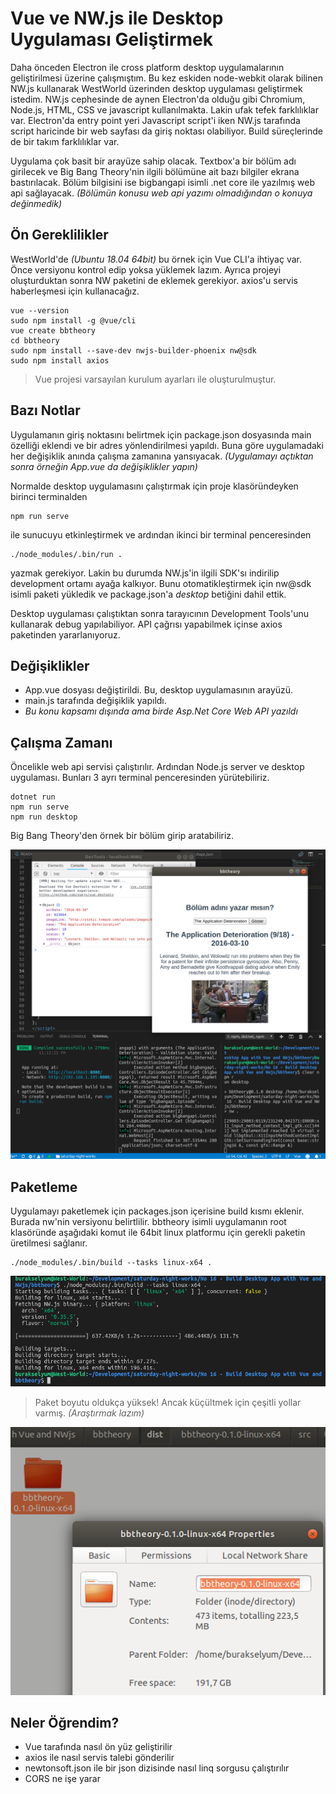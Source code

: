 # Vue ve NW.js ile Desktop Uygulaması Geliştirmek

Daha önceden Electron ile cross platform desktop uygulamalarının geliştirilmesi üzerine çalışmıştım. Bu kez eskiden node-webkit olarak bilinen NW.js kullanarak WestWorld üzerinden desktop uygulaması geliştirmek istedim. NW.js cephesinde de aynen Electron'da olduğu gibi Chromium, Node.js, HTML, CSS ve javascript kullanılmakta. Lakin ufak tefek farklılıklar var. Electron'da entry point yeri Javascript script'i iken NW.js tarafında script haricinde bir web sayfası da giriş noktası olabiliyor. Build süreçlerinde de bir takım farklılıklar var.

Uygulama çok basit bir arayüze sahip olacak. Textbox'a bir bölüm adı girilecek ve Big Bang Theory'nin ilgili bölümüne ait bazı bilgiler ekrana bastırılacak. Bölüm bilgisini ise bigbangapi isimli .net core ile yazılmış web api sağlayacak. _(Bölümün konusu web api yazımı olmadığından o konuya değinmedik)_

## Ön Gereklilikler

WestWorld'de _(Ubuntu 18.04 64bit)_ bu örnek için Vue CLI'a ihtiyaç var. Önce versiyonu kontrol edip yoksa yüklemek lazım. Ayrıca projeyi oluşturduktan sonra NW paketini de eklemek gerekiyor. axios'u servis haberleşmesi için kullanacağız.

```
vue --version
sudo npm install -g @vue/cli
vue create bbtheory
cd bbtheory
sudo npm install --save-dev nwjs-builder-phoenix nw@sdk
sudo npm install axios
```

>Vue projesi varsayılan kurulum ayarları ile oluşturulmuştur.

## Bazı Notlar

Uygulamanın giriş noktasını belirtmek için package.json dosyasında main özelliği eklendi ve bir adres yönlendirilmesi yapıldı. Buna göre uygulamadaki her değişiklik anında çalışma zamanına yansıyacak. _(Uygulamayı açtıktan sonra örneğin App.vue da değişiklikler yapın)_

Normalde desktop uygulamasını çalıştırmak için proje klasöründeyken birinci terminalden

```
npm run serve
```

ile sunucuyu etkinleştirmek ve ardından ikinci bir terminal penceresinden 

```
./node_modules/.bin/run .
```

yazmak gerekiyor. Lakin bu durumda NW.js'in ilgili SDK'sı indirilip development ortamı ayağa kalkıyor. Bunu otomatikleştirmek için nw@sdk isimli paketi yükledik ve package.json'a _desktop_ betiğini dahil ettik. 

Desktop uygulaması çalıştıktan sonra tarayıcının Development Tools'unu kullanarak debug yapılabiliyor. API çağrısı yapabilmek içinse axios paketinden yararlanıyoruz.

## Değişiklikler

- App.vue dosyası değiştirildi. Bu, desktop uygulamasının arayüzü.
- main.js tarafında değişiklik yapıldı.
- _Bu konu kapsamı dışında ama birde Asp.Net Core Web API yazıldı_

## Çalışma Zamanı

Öncelikle web api servisi çalıştırılır. Ardından Node.js server ve desktop uygulaması. Bunları 3 ayrı terminal penceresinden yürütebiliriz.

```
dotnet run
npm run serve
npm run desktop
```

Big Bang Theory'den örnek bir bölüm girip aratabiliriz.

![cover_1.png](./assets/cover_1.png)

## Paketleme

Uygulamayı paketlemek için packages.json içerisine build kısmı eklenir. Burada nw'nin versiyonu belirtlilir. bbtheory isimli uygulamanın root klasöründe aşağıdaki komut ile 64bit linux platformu için gerekli paketin üretilmesi sağlanır.

```
./node_modules/.bin/build --tasks linux-x64 .
```

![cover_2.png](./assets/cover_2.png)

>Paket boyutu oldukça yüksek! Ancak küçültmek için çeşitli yollar varmış. _(Araştırmak lazım)_

![cover_3.png](./assets/cover_3.png)

## Neler Öğrendim?

- Vue tarafında nasıl ön yüz geliştirilir
- axios ile nasıl servis talebi gönderilir
- newtonsoft.json ile bir json dizisinde nasıl linq sorgusu çalıştırılır
- CORS ne işe yarar
